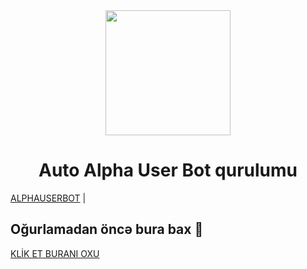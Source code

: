 <div align="center">
  <img src="https://imgyukle.com/f/2021/07/05/nAd3s.jpg" width="200" height="200">
  <h1>Auto Alpha User Bot qurulumu</h1>
</div>
        <a href="https://t.me/AlphaUserBot">ALPHAUSERBOT</a> |

## Oğurlamadan öncə bura bax 🤭
[KLİK ET BURANI OXU](https://github.com/Goqerti/Alphaqurulum/blob/main/oxu.txt)
